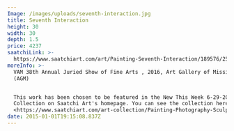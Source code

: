 ```yaml
---
Image: /images/uploads/seventh-interaction.jpg
title: Seventh Interaction
height: 30
width: 30
depth: 1.5
price: 4237
saatchiLink: >-
  https://www.saatchiart.com/art/Painting-Seventh-Interaction/189576/2513007/view
moreInfo: >-
  VAM 38th Annual Juried Show of Fine Arts , 2016, Art Gallery of Mississauga
  (AGM)


  This work has been chosen to be featured in the New This Week 6-29-2015
  Collection on Saatchi Art's homepage. You can see the collection here:
  <https://www.saatchiart.com/art-collection/Painting-Photography-Sculpture/New-This-Week-6-29-2015/153961/107606/view>
date: 2015-01-01T19:15:08.837Z
---
```


